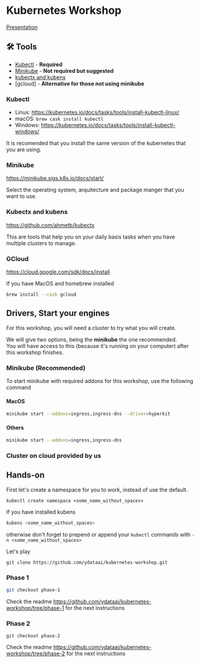 # Kubernetes Workshop

[Presentation](https://docs.google.com/presentation/d/1BuB8xiFdeyI5P2Ah3rxulteG23i89daxX5UTyOgWq8Y/edit?usp=sharing)

## 🛠️ Tools

- [Kubectl](#-kubectl) - **Required**
- [Minikube](#-minikube) - **Not required but suggested**
- [kubectx and kubens](#-kubectx-and-kubens)
- [gcloud] - **Alternative for those not using minikube**


### Kubectl

- Linux: https://kubernetes.io/docs/tasks/tools/install-kubectl-linux/
- macOS: `brew cask install kubectl`
- Windows: https://kubernetes.io/docs/tasks/tools/install-kubectl-windows/

It is recomended that you install the same version of the kubernetes that you are using.

### Minikube

https://minikube.sigs.k8s.io/docs/start/

Select the operating system, arquitecture and package manger that you want to use.

### Kubectx and kubens

https://github.com/ahmetb/kubectx

This are tools that help you on your daily basis tasks when you have multiple clusters to manage.

### GCloud

https://cloud.google.com/sdk/docs/install

If you have MacOS and homebrew installed

```bash
brew install --cask gcloud
```

## Drivers, Start your engines

For this workshop, you will need a cluster to try what you will create.

We will give two options, being the **minikube** the one recommended.  
You will have access to this (because it's running on your computer) after this workshop finishes.

### Minikube (Recommended)

To start minikube with required addons for this workshop, use the following command

#### MacOS

```bash
minikube start --addons=ingress,ingress-dns --driver=hyperkit
```

#### Others

```bash
minikube start --addons=ingress,ingress-dns
```

### Cluster on cloud provided by us



## Hands-on

First let's create a namespace for you to work, instead of use the default.

```
kubectl create namespace <some_name_without_spaces>
```

If you have installed kubens 

```bash
kubens <some_name_without_spaces>
```

otherwise don't forget to prepend or append your `kubectl` commands with `-n <some_name_without_spaces>`

Let's play

```
git clone https://github.com/ydataai/kubernetes-workshop.git
```

### Phase 1

```bash
git checkout phase-1
```

Check the readme https://github.com/ydataai/kubernetes-workshop/tree/phase-1 for the next instructions

### Phase 2

```
git checkout phase-2
```

Check the readme https://github.com/ydataai/kubernetes-workshop/tree/phase-2 for the next instructions